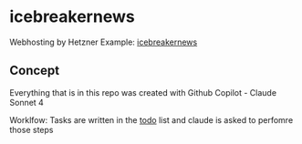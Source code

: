 # icebreakernews

Webhosting by Hetzner Example: [icebreakernews](https://www.youngandhungry.org)

## Concept 

Everything that is in this repo was created with Github Copilot - Claude Sonnet 4

Worklfow: Tasks are written in the [todo](todo.txt) list and claude is asked to perfomre those steps